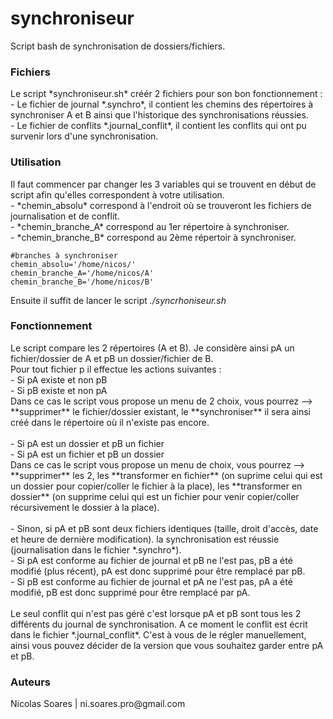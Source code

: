 # synchroniseur
Script bash de synchronisation de dossiers/fichiers.<br/>

<h3>Fichiers</h3>
Le script *synchroniseur.sh* créér 2 fichiers pour son bon fonctionnement :<br/>
- Le fichier de journal *.synchro*, il contient les chemins des répertoires à synchroniser A et B ainsi que l'historique des synchronisations réussies.<br/>
- Le fichier de conflits *.journal_conflit*, il contient les conflits qui ont pu survenir lors d'une synchronisation.

<h3>Utilisation</h3>
Il faut commencer par changer les 3 variables qui se trouvent en début de script afin qu'elles correspondent à votre utilisation.<br/>
- *chemin_absolu* correspond à l'endroit où se trouveront les fichiers de journalisation et de conflit.<br/>
- *chemin_branche_A* correspond au 1er répertoire à synchroniser.<br/>
- *chemin_branche_B* correspond au 2ème répertoir à synchroniser.

<pre><code>#branches à synchroniser
chemin_absolu='/home/nicos/'
chemin_branche_A='/home/nicos/A'
chemin_branche_B='/home/nicos/B'</code></pre>

Ensuite il suffit de lancer le script *./syncrhoniseur.sh*<br/>

<h3>Fonctionnement</h3>
Le script compare les 2 répertoires (A et B). Je considère ainsi pA un fichier/dossier de A et pB un dossier/fichier de B.<br/>
Pour tout fichier p il effectue les actions suivantes :<br/>
- Si pA existe et non pB<br/>
- Si pB existe et non pA<br/>
Dans ce cas le script vous propose un menu de 2 choix, vous pourrez --> **supprimer** le fichier/dossier existant, le **synchroniser** il sera ainsi créé dans le répertoire où il n'existe pas encore.<br/>
<br/>
- Si pA est un dossier et pB un fichier<br/>
- Si pA est un fichier et pB un dossier<br/>
Dans ce cas le script vous propose un menu de choix, vous pourrez --> **supprimer** les 2, les **transformer en fichier** (on suprime celui qui est un dossier pour copier/coller le fichier à la place), les **transformer en dossier** (on supprime celui qui est un fichier pour venir copier/coller récursivement le dossier à la place).<br/>
<br/>
- Sinon, si pA et pB sont deux fichiers identiques (taille, droit d'accès, date et heure de dernière modification). la synchronisation est réussie (journalisation dans le fichier *.synchro*).<br/>
- Si pA est conforme au fichier de journal et pB ne l'est pas, pB a été modifié (plus récent), pA est donc supprimé pour être remplacé par pB.<br/>
- Si pB est conforme au fichier de journal et pA ne l'est pas, pA a été modifié, pB est donc supprimé pour être remplacé par pA.<br/>
<br/>
Le seul conflit qui n'est pas géré c'est lorsque pA et pB sont tous les 2 différents du journal de synchronisation. A ce moment le conflit est écrit dans le fichier *.journal_conflit*. C'est à vous de le régler manuellement, ainsi vous pouvez décider de la version que vous souhaitez garder entre pA et pB.<br/>


<h3>Auteurs</h3>
Nicolas Soares | ni.soares.pro@gmail.com
